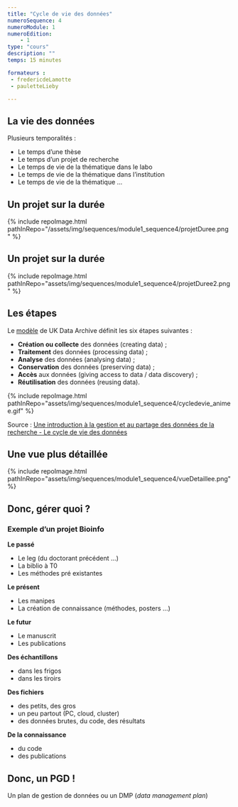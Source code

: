 ```yaml
---
title: "Cycle de vie des données"
numeroSequence: 4
numeroModule: 1
numeroEdition:
    - 1
type: "cours"
description: ""
temps: 15 minutes

formateurs : 
 - fredericdeLamotte
 - pauletteLieby

---
```


## La vie des données

Plusieurs temporalités :

- Le temps d’une thèse
- Le temps d’un projet de recherche
- Le temps de vie de la thématique dans le labo
- Le temps de vie de la thématique dans l’institution
- Le temps de vie de la thématique …

## Un projet sur la durée

{% include repoImage.html pathInRepo="/assets/img/sequences/module1_sequence4/projetDuree.png" %}

## Un projet sur la durée

{% include repoImage.html pathInRepo="assets/img/sequences/module1_sequence4/projetDuree2.png" %}

## Les étapes

Le [modèle](http://www.data-archive.ac.uk/create-manage/life-cycle) de UK Data Archive définit les six étapes suivantes :

- **Création ou collecte** des données (creating data) ;
- **Traitement** des données (processing data) ;
- **Analyse** des données (analysing data) ;
- **Conservation** des données (preserving data) ;
- **Accès** aux données (giving access to data / data discovery) ;
- **Réutilisation** des données (reusing data).

{% include repoImage.html pathInRepo="assets/img/sequences/module1_sequence4/cycledevie_animee.gif" %}

Source : [Une introduction à la gestion et au partage des données de la recherche - Le cycle de vie des données](https://www.inist.fr/wp-content/uploads/donnees/co/module_Donnees_recherche_7.html)

## Une vue plus détaillée

{% include repoImage.html pathInRepo="assets/img/sequences/module1_sequence4/vueDetaillee.png" %}

## Donc, gérer quoi ? 
### Exemple d’un projet Bioinfo

**Le passé**
- Le leg (du doctorant précédent …)
- La biblio à T0
- Les méthodes pré existantes

**Le présent**
- Les manipes
- La création de connaissance (méthodes, posters …)

**Le futur**
- Le manuscrit
- Les publications

**Des échantillons**
- dans les frigos
- dans les tiroirs

**Des fichiers**
- des petits, des gros
- un peu partout (PC, cloud, cluster)
- des données brutes, du code, des résultats

**De la connaissance**
- du code
- des publications

## Donc, un PGD ! 

Un plan de gestion de données ou un DMP (*data management plan*)
